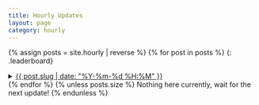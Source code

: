 ```yaml
---
title: Hourly Updates
layout: page
category: hourly
---
```


{% assign posts = site.hourly | reverse %}
{% for post in posts %}
{: .leaderboard}
<details>
  <summary>
    <a href="{{ post.url | relative_url }}">{{ post.slug | date: "%Y-%m-%d %H:%M" }}</a>
  </summary>
  {{ post.excerpt }}
  <a href="{{ post.url | relative_url }}">See more</a>
</details>
{% endfor %}
{% unless posts.size %}
Nothing here currently, wait for the next update!
{% endunless %}
